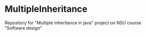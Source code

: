 # MultipleInheritance
Repository for "Multiple inheritance in java" project on NSU course "Software design"
